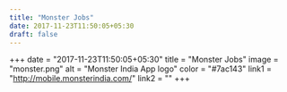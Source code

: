 ```yaml
---
title: "Monster Jobs"
date: 2017-11-23T11:50:05+05:30
draft: false
---
```


+++
date = "2017-11-23T11:50:05+05:30"
title = "Monster Jobs"
image = "monster.png"
alt = "Monster India App logo"
color = "#7ac143"
link1 = "http://mobile.monsterindia.com/"
link2 = ""
+++
